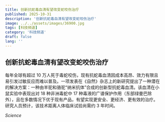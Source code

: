 ```yaml
---
title: 创新抗蛇毒血清有望改变蛇咬伤治疗
published: 2025-10-31
description: '创新抗蛇毒血清有望改变蛇咬伤治疗'
image: ../../assets/images/36900.jpg
tags: [科技频道]
category: '科技频道'
draft: false
lang: ''
---
```


## 创新抗蛇毒血清有望改变蛇咬伤治疗

每年全球有超过 10 万人死于毒蛇咬伤，现有抗蛇毒血清因成本高昂、效力有限且易引发过敏反应而难以普及。一项发表在《自然》杂志上的新研究提出了一种潜在的解决方案：一种由羊驼和骆驼“纳米抗体”合成的创新型抗蛇毒血清。该血清在小鼠实验中表现出对 18 种非洲毒蛇中 17 种毒液的广谱保护作用（东部绿曼巴除外），且在多数情况下优于现有产品，有望实现更安全、更经济、更有效的治疗。研究人员预计，该技术距离人体临床试验尚需约 3 年时间。

*Science*
